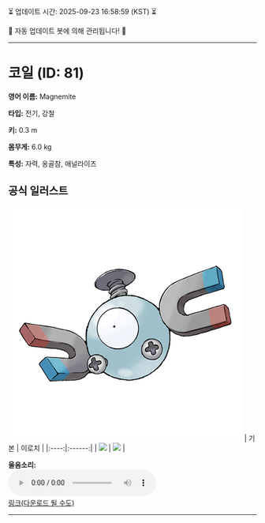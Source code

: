 
⏳ 업데이트 시간: 2025-09-23 16:58:59 (KST) ⏳

🤖 자동 업데이트 봇에 의해 관리됩니다! 🤖

---

# 코일 (ID: 81)
**영어 이름:** Magnemite

**타입:** 전기, 강철

**키:** 0.3 m

**몸무게:** 6.0 kg

**특성:** 자력, 옹골참, 애널라이즈

## 공식 일러스트
![](https://raw.githubusercontent.com/PokeAPI/sprites/master/sprites/pokemon/other/official-artwork/81.png)
| 기본 | 이로치 |
|:----:|:------:|
| <img src="http://play.pokemonshowdown.com/sprites/ani/magnemite.gif" width="200"> | <img src="http://play.pokemonshowdown.com/sprites/ani-shiny/magnemite.gif" width="200"> |

**울음소리:**<br><audio controls src="https://raw.githubusercontent.com/PokeAPI/cries/main/cries/pokemon/latest/81.ogg"></audio><br> [링크(다운로드 될 수도)](https://raw.githubusercontent.com/PokeAPI/cries/main/cries/pokemon/latest/81.ogg)


---
